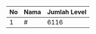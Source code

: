 | No | Nama            | Jumlah Level |
|----|-----------------|--------------|
| 1  | #    |    6116        |
